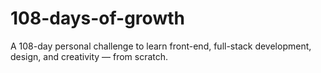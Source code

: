 # 108-days-of-growth
A 108-day personal challenge to learn front-end, full-stack development, design, and creativity — from scratch. 
